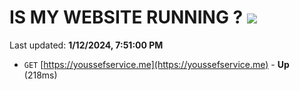# IS MY WEBSITE RUNNING ? [![](https://img.shields.io/static/v1?label=Sponsor&message=%E2%9D%A4&logo=GitHub&color=%23fe8e86)](https://github.com/sponsors/<username>)

Last updated: **1/12/2024, 7:51:00 PM**

- `GET` [https://youssefservice.me](https://youssefservice.me) - **Up** (218ms)
